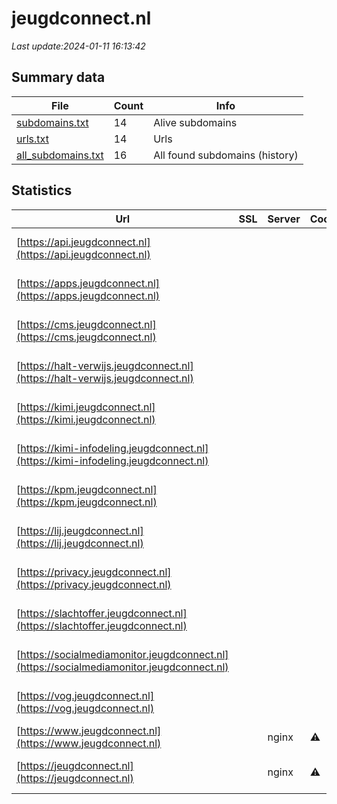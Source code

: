 # jeugdconnect.nl
*Last update:2024-01-11 16:13:42*
## Summary data
| File       | Count | Info |
|------------|-------|------|
|[subdomains.txt](/data/jeugdconnect/subdomains.txt)|14|Alive subdomains|
|[urls.txt](/data/jeugdconnect/urls.txt)|14|Urls|
|[all_subdomains.txt](/data/jeugdconnect/all_subdomains.txt)|16|All found subdomains (history)|
## Statistics
| Url | SSL | Server | Cookie | HSTS | CSP | XFO | XXP | RP | Tech |
|------------|-------|------|------|------|------|------|------|------|------|
|[https://api.jeugdconnect.nl](https://api.jeugdconnect.nl)| | | | | | | |:white_check_mark: |Bootstrap HSTS Nginx|
|[https://apps.jeugdconnect.nl](https://apps.jeugdconnect.nl)| | | | | | | |:white_check_mark: |Bootstrap HSTS Nginx|
|[https://cms.jeugdconnect.nl](https://cms.jeugdconnect.nl)| | | | | | | |:white_check_mark: |Bootstrap HSTS Nginx|
|[https://halt-verwijs.jeugdconnect.nl](https://halt-verwijs.jeugdconnect.nl)| | | | | | | |:white_check_mark: |Bootstrap HSTS Nginx|
|[https://kimi.jeugdconnect.nl](https://kimi.jeugdconnect.nl)| | | | | | | |:white_check_mark: |Bootstrap HSTS Nginx|
|[https://kimi-infodeling.jeugdconnect.nl](https://kimi-infodeling.jeugdconnect.nl)| | | | | | | |:white_check_mark: |Bootstrap HSTS Nginx|
|[https://kpm.jeugdconnect.nl](https://kpm.jeugdconnect.nl)| | | | | | | |:white_check_mark: |Bootstrap HSTS Nginx|
|[https://lij.jeugdconnect.nl](https://lij.jeugdconnect.nl)| | | | | | | |:white_check_mark: |Bootstrap HSTS Nginx|
|[https://privacy.jeugdconnect.nl](https://privacy.jeugdconnect.nl)| | | | | | | |:white_check_mark: |Bootstrap HSTS Nginx|
|[https://slachtoffer.jeugdconnect.nl](https://slachtoffer.jeugdconnect.nl)| | | | | | | |:white_check_mark: |Bootstrap HSTS Nginx|
|[https://socialmediamonitor.jeugdconnect.nl](https://socialmediamonitor.jeugdconnect.nl)| | | | | | | |:white_check_mark: |Bootstrap HSTS Nginx|
|[https://vog.jeugdconnect.nl](https://vog.jeugdconnect.nl)| | | | | | | |:white_check_mark: |Bootstrap HSTS Nginx|
|[https://www.jeugdconnect.nl](https://www.jeugdconnect.nl)| |nginx|:warning: |:white_check_mark: | |:white_check_mark: | |:white_check_mark: |HSTS Nginx|
|[https://jeugdconnect.nl](https://jeugdconnect.nl)| |nginx|:warning: |:white_check_mark: | |:white_check_mark: | |:white_check_mark: |AngularJS HSTS Nginx|